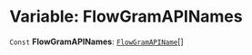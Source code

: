 # Variable: FlowGramAPINames

`Const` **FlowGramAPINames**: [`FlowGramAPIName`](/auto-docs/interface/enums/FlowGramAPIName.md)\[]
